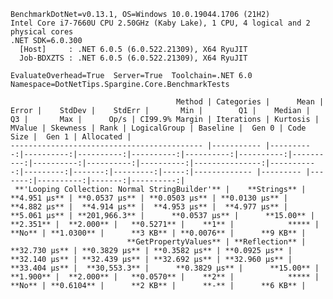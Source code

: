 
    BenchmarkDotNet=v0.13.1, OS=Windows 10.0.19044.1706 (21H2)
    Intel Core i7-7660U CPU 2.50GHz (Kaby Lake), 1 CPU, 4 logical and 2 physical cores
    .NET SDK=6.0.300
      [Host]     : .NET 6.0.5 (6.0.522.21309), X64 RyuJIT
      Job-BDXZTS : .NET 6.0.5 (6.0.522.21309), X64 RyuJIT

    EvaluateOverhead=True  Server=True  Toolchain=.NET 6.0  
    Namespace=DotNetTips.Spargine.Core.BenchmarkTests  

                                         Method | Categories |      Mean |     Error |    StdDev |    StdErr |       Min |        Q1 |    Median |        Q3 |       Max |      Op/s | CI99.9% Margin | Iterations | Kurtosis | MValue | Skewness | Rank | LogicalGroup | Baseline |  Gen 0 | Code Size |  Gen 1 | Allocated |
    ------------------------------------------- |----------- |----------:|----------:|----------:|----------:|----------:|----------:|----------:|----------:|----------:|----------:|---------------:|-----------:|---------:|-------:|---------:|-----:|------------- |--------- |-------:|----------:|-------:|----------:|
     **'Looping Collection: Normal StringBuilder'** |    **Strings** |  **4.951 μs** | **0.0537 μs** | **0.0503 μs** | **0.0130 μs** |  **4.882 μs** |  **4.914 μs** |  **4.953 μs** |  **4.977 μs** |  **5.061 μs** | **201,966.3** |      **0.0537 μs** |      **15.00** |    **2.351** |  **2.000** |   **0.5271** |    **1** |            ***** |       **No** | **1.0300** |      **3 KB** | **0.0076** |      **9 KB** |
                              **GetPropertyValues** | **Reflection** | **32.730 μs** | **0.3829 μs** | **0.3582 μs** | **0.0925 μs** | **32.140 μs** | **32.439 μs** | **32.692 μs** | **32.960 μs** | **33.404 μs** |  **30,553.3** |      **0.3829 μs** |      **15.00** |    **1.900** |  **2.000** |   **0.0570** |    **2** |            ***** |       **No** | **0.6104** |      **2 KB** |      **-** |      **6 KB** |
